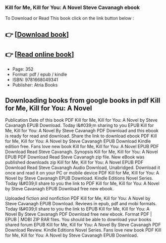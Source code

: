 ### Kill for Me, Kill for You: A Novel Steve Cavanagh ebook

To Download or Read This book click on the link button below :

## 👉  [**[Download book](http://filesbooks.info/download.php?group=book&from=github.com&id=703450&lnk=1081 "Download book")**]

## 👉  [**[Read online book](http://filesbooks.info/download.php?group=book&from=github.com&id=703450&lnk=1081 "Read online book")**]


* Page: 352
* Format: pdf / epub / kindle
* ISBN: 9781668049341
* Publisher: Atria Books



## Downloading books from google books in pdf Kill for Me, Kill for You: A Novel


Publication Date of this book PDF Kill for Me, Kill for You: A Novel by Steve Cavanagh EPUB Download. Today I&amp;#039;m sharing to you EPUB Kill for Me, Kill for You: A Novel By Steve Cavanagh PDF Download and this ebook is ready for read and download. Share the link to download ebook PDF Kill for Me, Kill for You: A Novel by Steve Cavanagh EPUB Download Kindle edition free. Fans love new book Kill for Me, Kill for You: A Novel EPUB PDF Download Read Steve Cavanagh. Synopsis Kill for Me, Kill for You: A Novel EPUB PDF Download Read Steve Cavanagh zip file. New eBook was published downloads zip Kill for Me, Kill for You: A Novel EPUB PDF Download Read Steve Cavanagh Audio Download, Unabridged. Download it once and read it on your PC or mobile device PDF Kill for Me, Kill for You: A Novel by Steve Cavanagh EPUB Download. Kindle Editions Novel Series. Today I&amp;#039;ll share to you the link to PDF Kill for Me, Kill for You: A Novel by Steve Cavanagh EPUB Download free new ebook.

Uploaded fiction and nonfiction PDF Kill for Me, Kill for You: A Novel by Steve Cavanagh EPUB Download. Reviews in epub, pdf and mobi formats. Today I&amp;#039;ll share to you the link to EPUB Kill for Me, Kill for You: A Novel By Steve Cavanagh PDF Download free new ebook. Format PDF | EPUB | MOBI ZIP RAR files. You should be able to download your books shared forum EPUB Kill for Me, Kill for You: A Novel By Steve Cavanagh PDF Download Review. Kindle Editions Novel Series. Fans love new book PDF Kill for Me, Kill for You: A Novel by Steve Cavanagh EPUB Download.





